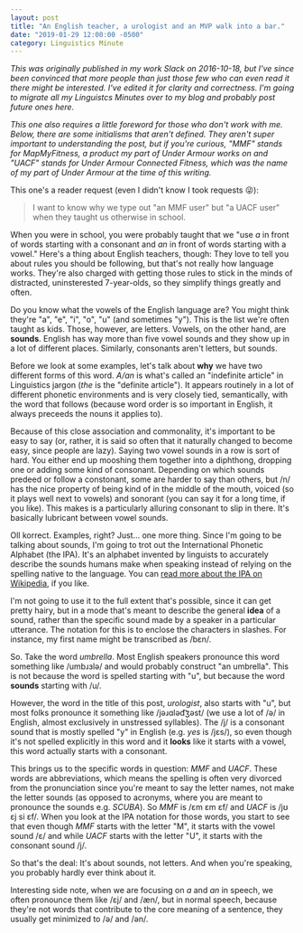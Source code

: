 ```yaml
---
layout: post
title: "An English teacher, a urologist and an MVP walk into a bar."
date: "2019-01-29 12:00:00 -0500"
category: Linguistics Minute
---
```

_This was originally published in my work Slack on 2016-10-18, but I've since
been convinced that more people than just those few who can even read it there
might be interested. I've edited it for clarity and correctness. I'm going to
migrate all my Linguistcs Minutes over to my blog and probably post future ones
here._

_This one also requires a little foreword for those who don't work with me.
Below, there are some initialisms that aren't defined. They aren't super
important to understanding the post, but if you're curious, "MMF" stands for
MapMyFitness, a product my part of Under Armour works on and "UACF" stands for
Under Armour Connected Fitness, which was the name of my part of Under Armour at
the time of this writing._

This one's a reader request (even I didn't know I took requests 😜):
> I want to know why we type out "an MMF user" but "a UACF user" when they
> taught us otherwise in school.

When you were in school, you were probably taught that we "use _a_ in front of
words starting with a consonant and _an_ in front of words starting with a
vowel." Here's a thing about English teachers, though: They love to tell you
about rules you should be following, but that's not really how language works.
They're also charged with getting those rules to stick in the minds of
distracted, uninsterested 7-year-olds, so they simplify things greatly and
often.

Do you know what the vowels of the English language are? You might think they're
"a", "e", "i", "o", "u" (and sometimes "y"). This is the list we're often taught
as kids. Those, however, are letters. Vowels, on the other hand, are **sounds**.
English has way more than five vowel sounds and they show up in a lot of
different places. Similarly, consonants aren't letters, but sounds.

Before we look at some examples, let's talk about **why** we have two different
forms of this word. _A/an_ is what's called an "indefinite article" in Linguistics
jargon (_the_ is the "definite article"). It appears routinely in a lot of
different phonetic environments and is very closely tied, semantically, with the
word that follows (because word order is so important in English, it always
preceeds the nouns it applies to).

Because of this close association and commonality, it's important to be easy to
say (or, rather, it is said so often that it naturally changed to become easy,
since people are lazy). Saying two vowel sounds in a row is sort of hard. You
either end up mooshing them together into a diphthong, dropping one or adding
some kind of consonant. Depending on which sounds predeed or follow a
constonant, some are harder to say than others, but /n/ has the nice property of
being kind of in the middle of the mouth, voiced (so it plays well next to
vowels) and sonorant (you can say it for a long time, if you like). This makes
is a particularly alluring consonant to slip in there. It's basically lubricant
between vowel sounds.

Oll korrect. Examples, right? Just… one more thing. Since I'm going to be
talking about sounds, I'm going to trot out the International Phonetic Alphabet
(the IPA). It's an alphabet invented by linguists to accurately describe the
sounds humans make when speaking instead of relying on the spelling native to
the language. You can [read more about the IPA on
Wikipedia](https://en.wikipedia.org/wiki/International_Phonetic_Alphabet), if
you like.

I'm not going to use it to the full extent that's possible, since it can get
pretty hairy, but in a mode that's meant to describe the general **idea** of a
sound, rather than the specific sound made by a speaker in a particular
utterance. The notation for this is to enclose the characters in slashes. For
instance, my first name might be transcribed as /bɛn/.

So. Take the word _umbrella_. Most English speakers pronounce this word
something like /umbɹɜlə/ and would probably construct "an umbrella". This is not
because the word is spelled starting with "u", but because the word **sounds**
starting with /u/.

However, the word in the title of this post, _urologist_, also starts with "u",
but most folks pronounce it something like /jəɹɑləd͡ʒəst/ (we use a lot of /ə/ in
English, almost exclusively in unstressed syllables). The /j/ is a consonant
sound that is mostly spelled "y" in English (e.g. _yes_ is /jɛs/), so even
though it's not spelled explicitly in this word and it **looks** like it starts
with a vowel, this word actually starts with a consonant.

This brings us to the specific words in question: _MMF_ and _UACF_. These words
are abbreviations, which means the spelling is often very divorced from the
pronunciation since you're meant to say the letter names, not make the letter
sounds (as opposed to acronyms, where you are meant to pronounce the sounds e.g.
_SCUBA_). So _MMF_ is /ɛm ɛm ɛf/ and _UACF_ is /jʊ ɛj si ɛf/. When you look at
the IPA notation for those words, you start to see that even though _MMF_ starts
with the letter "M", it starts with the vowel sound /ɛ/ and while _UACF_ starts
with the letter "U", it starts with the consonant sound /j/.

So that's the deal: It's about sounds, not letters. And when you're speaking,
you probably hardly ever think about it.

Interesting side note, when we are focusing on _a_ and _an_ in speech, we often
pronounce them like /ɛj/ and /æn/, but in normal speech, because they're not
words that contribute to the core meaning of a sentence, they usually get
minimized to /ə/ and /ən/.
